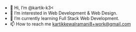 - 👋 Hi, I’m @kartik-k3<
- 👀 I’m interested in Web Development & Web Design.
- 🌱 I’m currently learning Full Stack Web Development.
- 📫 How to reach me kartikkewalramani8+work@gmail.com

<!---
kartik-k3/kartik-k3 is a ✨ special ✨ repository because its `README.md` (this file) appears on your GitHub profile.
You can click the Preview link to take a look at your changes.
--->
